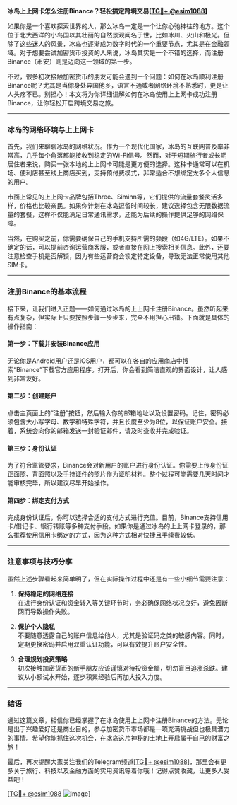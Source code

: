 **冰岛上上网卡怎么注册Binance？轻松搞定跨境交易[[TG💪+ @esim1088](https://t.me/s/esim1088)]**

如果你是一个喜欢探索世界的人，那么冰岛一定是一个让你心驰神往的地方。这个位于北大西洋的小岛国以其壮丽的自然景观闻名于世，比如冰川、火山和极光。但除了这些迷人的风景，冰岛也逐渐成为数字时代的一个重要节点，尤其是在金融领域。对于想要尝试加密货币投资的人来说，冰岛其实是一个不错的选择，而注册Binance（币安）则是迈向这一领域的第一步。

不过，很多初次接触加密货币的朋友可能会遇到一个问题：如何在冰岛顺利注册Binance呢？尤其是当你身处异国他乡，语言不通或者网络环境不熟悉时，更是让人头疼不已。别担心！本文将为你详细讲解如何在冰岛使用上上网卡成功注册Binance，让你轻松开启跨境交易之旅。

---

### 冰岛的网络环境与上上网卡

首先，我们来聊聊冰岛的网络状况。作为一个现代化国家，冰岛的互联网普及率非常高，几乎每个角落都能接收到稳定的Wi-Fi信号。然而，对于短期旅行者或长期居住者来说，购买一张本地的上上网卡可能是更方便的选择。这种卡通常可以在机场、便利店甚至线上商店买到，支持预付费模式，非常适合不想绑定太多个人信息的用户。

市面上常见的上上网卡品牌包括Three、Siminn等，它们提供的流量套餐灵活多样，价格也比较亲民。如果你计划在冰岛逗留时间较长，建议选择包含无限数据流量的套餐，这样不仅能满足日常通讯需求，还能为后续的操作提供足够的网络保障。

当然，在购买之前，你需要确保自己的手机支持所需的频段（如4G/LTE）。如果不确定的话，可以提前咨询运营商客服，或者直接在网上搜索相关信息。此外，还要注意检查手机是否解锁，因为有些运营商会锁定特定设备，导致无法正常使用其他SIM卡。

---

### 注册Binance的基本流程

接下来，让我们进入正题——如何通过冰岛的上上网卡注册Binance。虽然听起来有点复杂，但实际上只要按照步骤一步步来，完全不用担心出错。下面就是具体的操作指南：

#### 第一步：下载并安装Binance应用
无论你是Android用户还是iOS用户，都可以在各自的应用商店中搜索“Binance”下载官方应用程序。打开后，你会看到简洁直观的界面设计，让人感到非常友好。

#### 第二步：创建账户
点击主页面上的“注册”按钮，然后输入你的邮箱地址以及设置密码。记住，密码必须包含大小写字母、数字和特殊字符，并且长度至少为8位，以保证账户安全。接着，系统会向你的邮箱发送一封验证邮件，请及时查收并完成验证。

#### 第三步：身份认证
为了符合监管要求，Binance会对新用户的账户进行身份认证。你需要上传身份证正面照、背面照以及手持证件的照片作为证明材料。整个过程可能需要几天时间才能审核完毕，所以建议尽早开始操作。

#### 第四步：绑定支付方式
完成身份认证后，你可以选择合适的支付方式进行充值。目前，Binance支持信用卡/借记卡、银行转账等多种支付手段。如果你是通过冰岛的上上网卡登录的，那么推荐使用信用卡绑定的方式，因为这种方式相对快捷且手续费较低。

---

### 注意事项与技巧分享

虽然上述步骤看起来简单明了，但在实际操作过程中还是有一些小细节需要注意：

1. **保持稳定的网络连接**  
   在进行身份认证和资金转入等关键环节时，务必确保网络状况良好，避免因断网而导致操作失败。

2. **保护个人隐私**  
   不要随意透露自己的账户信息给他人，尤其是验证码之类的敏感内容。同时，定期更换密码并启用双重认证功能，可以有效提升账户安全性。

3. **合理规划投资策略**  
   初次接触加密货币的新手朋友应该谨慎对待投资金额，切勿盲目追涨杀跌。建议从小额试水开始，逐步积累经验后再加大投入力度。

---

### 结语

通过这篇文章，相信你已经掌握了在冰岛使用上上网卡注册Binance的方法。无论是出于兴趣爱好还是商业目的，参与加密货币市场都是一项充满挑战但也极具潜力的事情。希望你能抓住这次机会，在冰岛这片神秘的土地上开启属于自己的财富之旅！

最后，再次提醒大家关注我们的Telegram频道[[TG💪+ @esim1088](https://t.me/s/esim1088)]，那里会有更多关于旅行、科技以及金融方面的实用资讯等着你哦！记得点赞收藏，让更多人受益吧！

[[TG💪+ @esim1088](https://t.me/s/esim1088) ![Image](https://i.postimg.cc/4NQfJmqS/Snipaste-2025-05-13-00-14-12.png)]